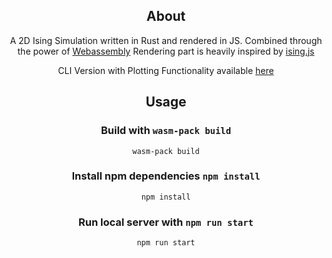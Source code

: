 <div align="center">

## About

A 2D Ising Simulation written in Rust and rendered in JS. Combined through the power of <a href="https://webassembly.org/">Webassembly</a>
Rendering part is heavily inspired by <a href="https://github.com/mattbierbaum/ising.js">ising.js</a>

CLI Version with Plotting Functionality available <a href="https://gitlab.com/Justus557/cp-ising">here</a>

## Usage

### Build with `wasm-pack build`

```
wasm-pack build
```

### Install npm dependencies `npm install`

```
npm install
```

### Run local server with `npm run start`

```
npm run start
```
